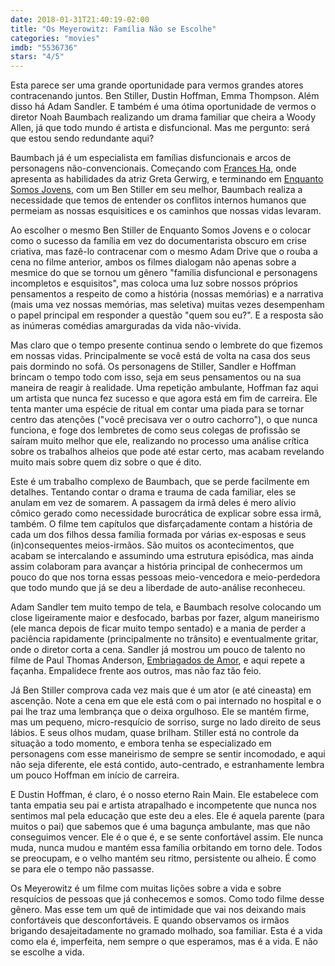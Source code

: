 ```yaml
---
date: 2018-01-31T21:40:19-02:00
title: "Os Meyerowitz: Família Não se Escolhe"
categories: "movies"
imdb: "5536736"
stars: "4/5"
---
```

Esta parece ser uma grande oportunidade para vermos grandes atores contracenando juntos. Ben Stiller, Dustin Hoffman, Emma Thompson. Além disso há Adam Sandler. E também é uma ótima oportunidade de vermos o diretor Noah Baumbach realizando um drama familiar que cheira a Woody Allen, já que todo mundo é artista e disfuncional. Mas me pergunto: será que estou sendo redundante aqui?

Baumbach já é um especialista em famílias disfuncionais e arcos de personagens não-convencionais. Começando com [Frances Ha](/frances-ha), onde apresenta as habilidades da atriz Greta Gerwirg, e terminando em [Enquanto Somos Jovens](/enquanto-somos-jovens), com um Ben Stiller em seu melhor, Baumbach realiza a necessidade que temos de entender os conflitos internos humanos que permeiam as nossas esquisitices e os caminhos que nossas vidas levaram.

Ao escolher o mesmo Ben Stiller de Enquanto Somos Jovens e o colocar como o sucesso da família em vez do documentarista obscuro em crise criativa, mas fazê-lo contracenar com o mesmo Adam Drive que o rouba a cena no filme anterior, ambos os filmes dialogam não apenas sobre a mesmice do que se tornou um gênero "família disfuncional e personagens incompletos e esquisitos", mas coloca uma luz sobre nossos próprios pensamentos a respeito de como a história (nossas memórias) e a narrativa (mais uma vez nossas memórias, mas seletiva) muitas vezes desempenham o papel principal em responder a questão "quem sou eu?". E a resposta são as inúmeras comédias amarguradas da vida não-vivida.

Mas claro que o tempo presente continua sendo o lembrete do que fizemos em nossas vidas. Principalmente se você está de volta na casa dos seus pais dormindo no sofá. Os personagens de Stiller, Sandler e Hoffman brincam o tempo todo com isso, seja em seus pensamentos ou na sua maneira de reagir à realidade. Uma repetição ambulante, Hoffman faz aqui um artista que nunca fez sucesso e que agora está em fim de carreira. Ele tenta manter uma espécie de ritual em contar uma piada para se tornar centro das atenções ("você precisava ver o outro cachorro"), o que nunca funciona, e foge dos lembretes de como seus colegas de profissão se saíram muito melhor que ele, realizando no processo uma análise crítica sobre os trabalhos alheios que pode até estar certo, mas acabam revelando muito mais sobre quem diz sobre o que é dito.

Este é um trabalho complexo de Baumbach, que se perde facilmente em detalhes. Tentando contar o drama e trauma de cada familiar, eles se anulam em vez de somarem. A passagem da irmã deles é mero alívio cômico gerado como necessidade burocrática de explicar sobre essa irmã, também. O filme tem capítulos que disfarçadamente contam a história de cada um dos filhos dessa família formada por várias ex-esposas e seus (in)consequentes meios-irmãos. São muitos os acontecimentos, que acabam se intercalando e assumindo uma estrutura episódica, mas ainda assim colaboram para avançar a história principal de conhecermos um pouco do que nos torna essas pessoas meio-vencedora e meio-perdedora que todo mundo que já se deu a liberdade de auto-análise reconheceu.

Adam Sandler tem muito tempo de tela, e Baumbach resolve colocando um close ligeiramente maior e desfocado, barbas por fazer, algum maneirismo (ele manca depois de ficar muito tempo sentado) e a mania de perder a paciência rapidamente (principalmente no trânsito) e eventualmente gritar, onde o diretor corta a cena. Sandler já mostrou um pouco de talento no filme de Paul Thomas Anderson, [Embriagados de Amor](/embriagado-de-amor), e aqui repete a façanha. Empalidece frente aos outros, mas não faz tão feio.

Já Ben Stiller comprova cada vez mais que é um ator (e até cineasta) em ascenção. Note a cena em que ele está com o pai internado no hospital e o pai lhe traz uma lembrança que o deixa orgulhoso. Ele se mantém firme, mas um pequeno, micro-resquício de sorriso, surge no lado direito de seus lábios. E seus olhos mudam, quase brilham. Stiller está no controle da situação a todo momento, e embora tenha se especializado em personagens com esse maneirismo de sempre se sentir incomodado, e aqui não seja diferente, ele está contido, auto-centrado, e estranhamente lembra um pouco Hoffman em início de carreira.

E Dustin Hoffman, é claro, é o nosso eterno Rain Main. Ele estabelece com tanta empatia seu pai e artista atrapalhado e incompetente que nunca nos sentimos mal pela educação que este deu a eles. Ele é aquela parente (para muitos o pai) que sabemos que é uma bagunça ambulante, mas que não conseguimos vencer. Ele é o que é, e se sente confortável assim. Ele nunca muda, nunca mudou e mantém essa família orbitando em torno dele. Todos se preocupam, e o velho mantém seu ritmo, persistente ou alheio. É como se para ele o tempo não passasse.

Os Meyerowitz é um filme com muitas lições sobre a vida e sobre resquícios de pessoas que já conhecemos e somos. Como todo filme desse gênero. Mas esse tem um quê de intimidade que vai nos deixando mais confortáveis que desconfortáveis. E quando observamos os irmãos brigando desajeitadamente no gramado molhado, soa familiar. Esta é a vida como ela é, imperfeita, nem sempre o que esperamos, mas é a vida. E não se escolhe a vida.
